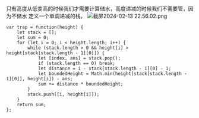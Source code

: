 只有高度从低变高的时候我们才需要计算储水，高度递减的时候我们不需要管，因为不储水
定义一个单调递减的栈，
![截屏2024-02-13 22.56.02.png](https://img.xwyue.com/i/2024/02/14/65cbf3fe17217.png)

```code
var trap = function(height) {
    let stack = [];
    let sum = 0;
    for (let i = 0; i < height.length; i++) {
        while (stack.length > 0 && height[i] > height[stack[stack.length - 1][0]]) {
            let [index, ans] = stack.pop();
            if (stack.length == 0) break;
            let distance = i - stack[stack.length - 1][0] - 1; 
            let boundedHeight = Math.min(height[stack[stack.length - 1][0]], height[i]) - ans; 
            sum += distance * boundedHeight;
        }
        stack.push([i, height[i]]);
    }
    return sum;
};

```
